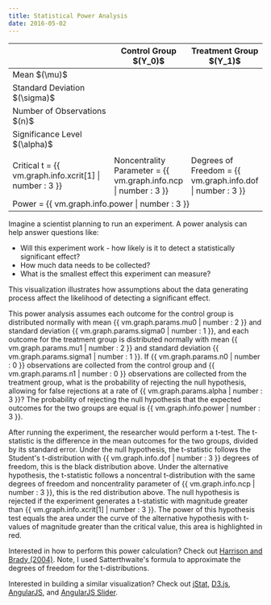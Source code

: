 ```yaml
---
title: Statistical Power Analysis
date: 2016-05-02
---
```


<link rel="stylesheet" type="text/css" href="./power.css">
<script src="./angular.min.js"></script>
<script src="./angularjs-slider/rzslider.min.js"></script>
<link rel="stylesheet" type="text/css" href="./angularjs-slider/rzslider.min.css">
<script src="./jstat.min.js"></script>
<script src="/js/d3.min.js"></script>
<script src="./power.js"></script>

<div ng-app="myapp">
<div ng-controller="TestController as vm">

<div id="plot"></div>

<table>
  <thead>
    <tr>
      <th></th>
      <th>Control Group $(Y_0)$</th>
      <th>Treatment Group $(Y_1)$</th>
    </tr>
  </thead>
  <tbody>
    <tr class="tall">
      <td style="width: 236px;">Mean $(\mu)$</td>
      <td><rzslider rz-slider-model="vm.mu0.value" rz-slider-options="vm.mu0.options" id="mu0" class="slider"></rzslider></td>
      <td><rzslider rz-slider-model="vm.mu1.value" rz-slider-options="vm.mu1.options" id="mu1" class="slider"></rzslider></td>
    </tr>
    <tr class="tall">
      <td>Standard Deviation $(\sigma)$</td>
      <td><rzslider rz-slider-model="vm.sigma0.value" rz-slider-options="vm.sigma0.options" id="sigma0" class="slider"></rzslider></td>
      <td><rzslider rz-slider-model="vm.sigma1.value" rz-slider-options="vm.sigma1.options" id="sigma1" class="slider"></rzslider></td>
    </tr>
    <tr class="tall">
      <td>Number of Observations $(n)$</td>
      <td><rzslider rz-slider-model="vm.n0.value" rz-slider-options="vm.n0.options" id="n0" class="slider"></rzslider></td>
      <td><rzslider rz-slider-model="vm.n1.value" rz-slider-options="vm.n1.options" id="n1" class="slider"></rzslider></td>
    </tr>
    <tr>
      <td>Significance Level $(\alpha)$</td>
      <td colspan="2">
        <rzslider rz-slider-model="vm.alpha.value" rz-slider-options="vm.alpha.options" id="alpha" class="slider"></rzslider>
      </td>
    </tr>
    <tr class="divider"><td colspan="3"></td></tr>
    <tr>
      <td>Critical t = {{ vm.graph.info.xcrit[1] | number : 3 }}</td>
      <td>Noncentrality Parameter = {{ vm.graph.info.ncp | number : 3 }}</td>
      <td>Degrees of Freedom = {{ vm.graph.info.dof | number : 3 }}</td>
    </tr>
    <tr>
      <td colspan="3">Power = {{ vm.graph.info.power | number : 3 }}</td>
    </tr>
  </tbody>
</table>

Imagine a scientist planning to run an experiment. A power analysis can help answer questions like:

*   Will this experiment work - how likely is it to detect a statistically significant effect?
*   How much data needs to be collected?
*   What is the smallest effect this experiment can measure?

This visualization illustrates how assumptions about the data generating process affect the likelihood of detecting a significant effect.

This power analysis assumes each outcome for the control group is distributed normally with mean {{ vm.graph.params.mu0 | number : 2 }} and standard deviation {{ vm.graph.params.sigma0 | number : 1 }}, and each outcome for the treatment group is distributed normally with mean {{ vm.graph.params.mu1 | number : 2 }} and standard deviation {{ vm.graph.params.sigma1 | number : 1 }}. If {{ vm.graph.params.n0 | number : 0 }} observations are collected from the control group and {{ vm.graph.params.n1 | number : 0 }} observations are collected from the treatment group, what is the probability of rejecting the null hypothesis, allowing for false rejections at a rate of {{ vm.graph.params.alpha | number : 3 }}? The probability of rejecting the null hypothesis that the expected outcomes for the two groups are equal is {{ vm.graph.info.power | number : 3 }}.

After running the experiment, the researcher would perform a t-test. The t-statistic is the difference in the mean outcomes for the two groups, divided by its standard error. Under the null hypothesis, the t-statistic follows the Student's t-distribution with {{ vm.graph.info.dof | number : 3 }} degrees of freedom, this is the black distribution above. Under the alternative hypothesis, the t-statistic follows a noncentral t-distribution with the same degrees of freedom and noncentrality parameter of {{ vm.graph.info.ncp | number : 3 }}, this is the red distribution above. The null hypothesis is rejected if the experiment generates a t-statistic with magnitude greater than {{ vm.graph.info.xcrit[1] | number : 3 }}. The power of this hypothesis test equals the area under the curve of the alternative hypothesis with t-values of magnitude greater than the critical value, this area is highlighted in red.

Interested in how to perform this power calculation? Check out [Harrison and Brady (2004)](http://ageconsearch.umn.edu/bitstream/116234/2/sjart_st0062.pdf). Note, I used Satterthwaite's formula to approximate the degrees of freedom for the t-distributions.

Interested in building a similar visualization? Check out [jStat](https://github.com/jstat/jstat), [D3.js](https://github.com/mbostock/d3), [AngularJS](https://github.com/angular/angular.js), and [AngularJS Slider](https://github.com/angular-slider/angularjs-slider).

</div>
</div>
